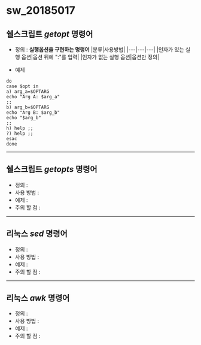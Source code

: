 # sw_20185017


## 쉘스크립트 ***getopt*** 명령어
- 정의 : **실행옵션을 구현하는 명령어**
|분류|사용방법|
|---|---|---|
|인자가 있는 실행 옵션|옵션 뒤에 ":"를 입력|
|인자가 없는 실행 옵션|옵션만 정의|


- 예제
```while getopts "a:b:h" opt
do
case $opt in
a) arg_a=$OPTARG
echo "Arg A: $arg_a"
;;
b) arg_b=$OPTARG
echo "Arg B: $arg_b"
echo "$arg_b"
;;
h) help ;;
?) help ;;
esac
done
```

***
## 쉘스크립트 ***getopts*** 명령어
- 정의 : 
- 사용 방법 : 
- 예제 : 
- 주의 할 점 : 


***
## 리눅스 ***sed*** 명령어
- 정의 : 
- 사용 방법 : 
- 예제 : 
- 주의 할 점 : 


***
## 리눅스 ***awk*** 명령어
- 정의 : 
- 사용 방법 : 
- 예제 : 
- 주의 할 점 : 
